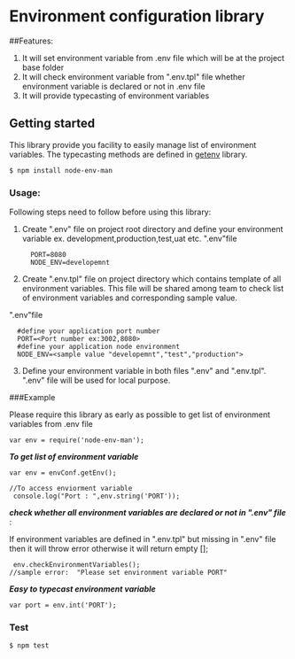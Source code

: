 # Environment configuration library
##Features:
 1. It will set environment variable from .env file which will be at the project base folder 
 2. It will check environment variable  from ".env.tpl" file whether environment variable is declared or not in .env file 
 3. It will provide typecasting of environment variables
  
## Getting started
This library provide you facility to easily manage list of  environment variables.
 The typecasting  methods are defined  in [getenv](https://github.com/ctavan/node-getenv) library.
 
```
$ npm install node-env-man
```
### Usage:

Following steps need to follow before using this library:
1. Create ".env" file on project root directory and define your environment variable ex. development,production,test,uat etc.
   ".env"file
   ```
     PORT=8080
     NODE_ENV=developemnt
   ```

2. Create ".env.tpl" file on project directory which contains template of all environment variables. 
   This file will be shared among team to check list of environment variables and corresponding sample value.



".env"file
   ```
     #define your application port number
     PORT=<Port number ex:3002,8080>
     #define your application node environment 
     NODE_ENV=<sample value "developemnt","test","production">
   ```


3. Define your environment variable in both files ".env" and  ".env.tpl". ".env" file will be used for local purpose.
 
 
###Example

Please require this library as early as possible to get list of environment variables from .env file

```
var env = require('node-env-man');
```

***To get list of environment variable***
```
var env = envConf.getEnv();

//To access enviorment variable 
 console.log("Port : ",env.string('PORT'));
 ```
 

***check whether all environment variables are declared or not in ".env" file*** :

 If environment variables are defined in ".env.tpl" but missing in ".env" file  then it will throw error otherwise it will return empty [];
  
   ```
    env.checkEnvironmentVariables();
//sample error:  "Please set environment variable PORT"
```
***Easy to typecast environment variable***
 ```
 var port = env.int('PORT');
```


### Test

```
$ npm test
```